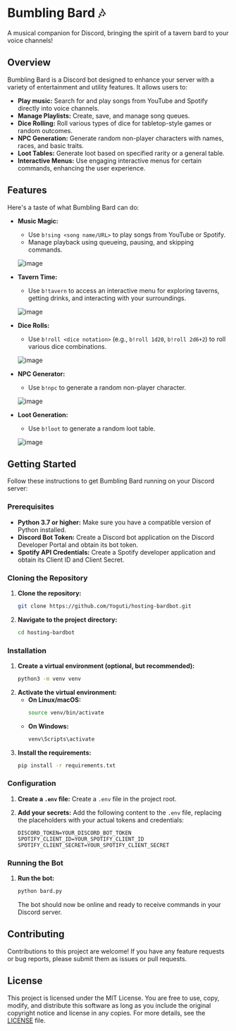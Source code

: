 # Bumbling Bard 🎶

A musical companion for Discord, bringing the spirit of a tavern bard to your voice channels!

## Overview

Bumbling Bard is a Discord bot designed to enhance your server with a variety of entertainment and utility features. It allows users to:

*   **Play music:** Search for and play songs from YouTube and Spotify directly into voice channels.
*   **Manage Playlists:** Create, save, and manage song queues.
*   **Dice Rolling:** Roll various types of dice for tabletop-style games or random outcomes.
*   **NPC Generation:** Generate random non-player characters with names, races, and basic traits.
*   **Loot Tables:** Generate loot based on specified rarity or a general table.
*   **Interactive Menus:** Use engaging interactive menus for certain commands, enhancing the user experience.

## Features

Here's a taste of what Bumbling Bard can do:

*   **Music Magic:**
    *   Use `b!sing <song name/URL>` to play songs from YouTube or Spotify.
    *   Manage playback using queueing, pausing, and skipping commands.
      
    ![image](https://github.com/user-attachments/assets/35e6d51e-293d-46c0-a514-29b62a380b64)

*   **Tavern Time:**
    *   Use `b!tavern` to access an interactive menu for exploring taverns, getting drinks, and interacting with your surroundings.
      
     ![image](https://github.com/user-attachments/assets/b19b176c-68c1-4cd0-a400-8d1adc3b8250)


*   **Dice Rolls:**
    *   Use `b!roll <dice notation>` (e.g., `b!roll 1d20`, `b!roll 2d6+2`) to roll various dice combinations.
      
    ![image](https://github.com/user-attachments/assets/bec1e5c4-0e47-4f56-acf5-825a2c1b9bff)


*   **NPC Generator:**
    *   Use `b!npc` to generate a random non-player character.
      
    ![image](https://github.com/user-attachments/assets/9533c783-4057-4c63-9d50-7630129072b5)


*   **Loot Generation:**
    *   Use `b!loot` to generate a random loot table.
      
     ![image](https://github.com/user-attachments/assets/691ee4a9-42bb-4408-aba2-86e582417910)


## Getting Started

Follow these instructions to get Bumbling Bard running on your Discord server:

### Prerequisites

*   **Python 3.7 or higher:** Make sure you have a compatible version of Python installed.
*   **Discord Bot Token:** Create a Discord bot application on the Discord Developer Portal and obtain its bot token.
*  **Spotify API Credentials:** Create a Spotify developer application and obtain its Client ID and Client Secret.

### Cloning the Repository

1.  **Clone the repository:**
    ```bash
    git clone https://github.com/Yoguti/hosting-bardbot.git
    ```
2.  **Navigate to the project directory:**
    ```bash
    cd hosting-bardbot
    ```

### Installation

1.  **Create a virtual environment (optional, but recommended):**
    ```bash
    python3 -m venv venv
    ```
2.  **Activate the virtual environment:**
    *   **On Linux/macOS:**
        ```bash
        source venv/bin/activate
        ```
    *   **On Windows:**
        ```bash
        venv\Scripts\activate
        ```
3.  **Install the requirements:**
    ```bash
    pip install -r requirements.txt
    ```

### Configuration

1.  **Create a `.env` file:** Create a `.env` file in the project root.
2.  **Add your secrets:** Add the following content to the `.env` file, replacing the placeholders with your actual tokens and credentials:

    ```env
    DISCORD_TOKEN=YOUR_DISCORD_BOT_TOKEN
    SPOTIFY_CLIENT_ID=YOUR_SPOTIFY_CLIENT_ID
    SPOTIFY_CLIENT_SECRET=YOUR_SPOTIFY_CLIENT_SECRET
    ```

### Running the Bot

1.  **Run the bot:**
    ```bash
    python bard.py
    ```

    The bot should now be online and ready to receive commands in your Discord server.

## Contributing

Contributions to this project are welcome! If you have any feature requests or bug reports, please submit them as issues or pull requests.

## License

This project is licensed under the MIT License. You are free to use, copy, modify, and distribute this software as long as you include the original copyright notice and license in any copies. For more details, see the [LICENSE](LICENSE) file.


